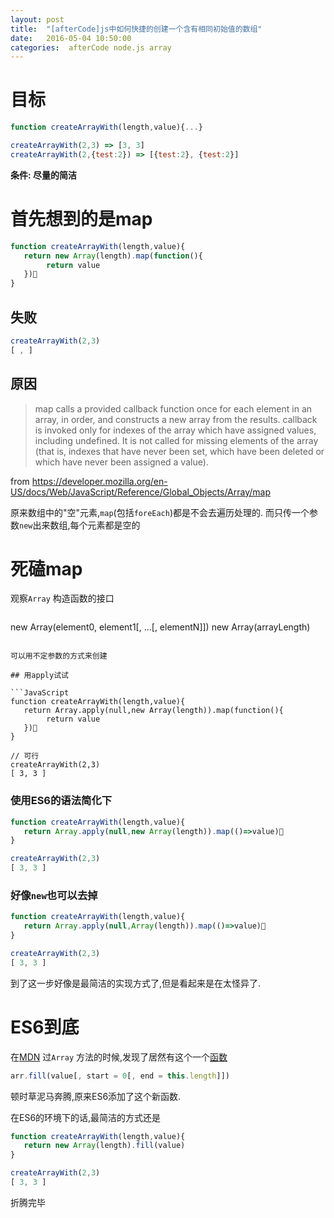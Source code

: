 ```yaml
---
layout: post
title:  "[afterCode]js中如何快捷的创建一个含有相同初始值的数组"
date:   2016-05-04 10:50:00
categories:  afterCode node.js array
---
```



# 目标
``` JavaScript
function createArrayWith(length,value){...}

createArrayWith(2,3) => [3, 3]
createArrayWith(2,{test:2}) => [{test:2}, {test:2}]
```

**条件: 尽量的简洁**


# 首先想到的是map

```JavaScript
function createArrayWith(length,value){
   return new Array(length).map(function(){
   		return value
   })
}
```

## 失败

```JavaScript
createArrayWith(2,3) 
[ , ]
```

## 原因

> map calls a provided callback function once for each element in an array, in order, and constructs a new array from the results. callback is invoked only for indexes of the array which have assigned values, including undefined. It is not called for missing elements of the array (that is, indexes that have never been set, which have been deleted or which have never been assigned a value).

from <https://developer.mozilla.org/en-US/docs/Web/JavaScript/Reference/Global_Objects/Array/map>

原来数组中的"空"元素,`map`(包括`foreEach`)都是不会去遍历处理的. 而只传一个参数`new`出来数组,每个元素都是空的

# 死磕map

观察`Array` 构造函数的接口

>```JavaScript
new Array(element0, element1[, ...[, elementN]])
new Array(arrayLength)
```

可以用不定参数的方式来创建

## 用apply试试

```JavaScript
function createArrayWith(length,value){
   return Array.apply(null,new Array(length)).map(function(){
   		return value
   })
}

// 可行
createArrayWith(2,3)
[ 3, 3 ]
```

### 使用ES6的语法简化下

```JavaScript
function createArrayWith(length,value){
   return Array.apply(null,new Array(length)).map(()=>value)
}

createArrayWith(2,3)
[ 3, 3 ]
```

### 好像`new`也可以去掉

```JavaScript
function createArrayWith(length,value){
   return Array.apply(null,Array(length)).map(()=>value)
}

createArrayWith(2,3)
[ 3, 3 ]
```

到了这一步好像是最简洁的实现方式了,但是看起来是在太怪异了.

# ES6到底

在[MDN](https://developer.mozilla.org/en-US/docs/Web/JavaScript/Reference/Global_Objects/Array) 过`Array` 方法的时候,发现了居然有这个一个[函数](https://developer.mozilla.org/en-US/docs/Web/JavaScript/Reference/Global_Objects/Array/fill)

```JavaScript 
arr.fill(value[, start = 0[, end = this.length]])
```

顿时草泥马奔腾,原来ES6添加了这个新函数.

在ES6的环境下的话,最简洁的方式还是 


```JavaScript
function createArrayWith(length,value){
   return new Array(length).fill(value)
}

createArrayWith(2,3)
[ 3, 3 ]
```

折腾完毕









